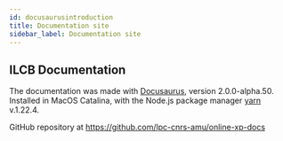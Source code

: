 ```yaml
---
id: docusaurusintroduction
title: Documentation site
sidebar_label: Documentation site
---
```


## ILCB Documentation

The documentation was made with [Docusaurus](https://v2.docusaurus.io/), version 2.0.0-alpha.50.
Installed in MacOS Catalina, with the Node.js package manager [yarn](https://yarnpkg.com) v.1.22.4.

GitHub repository at https://github.com/lpc-cnrs-amu/online-xp-docs

